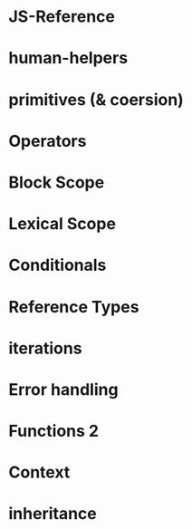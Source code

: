 # JS-Reference

# human-helpers

# primitives (& coersion)

# Operators

# Block Scope

# Lexical Scope

# Conditionals

# Reference Types

# iterations

# Error handling

# Functions 2

# Context

# inheritance

